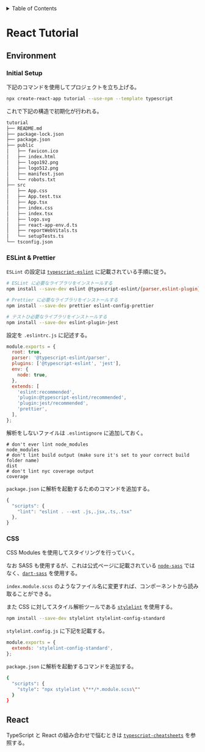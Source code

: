 <!-- START doctoc generated TOC please keep comment here to allow auto update -->
<!-- DON'T EDIT THIS SECTION, INSTEAD RE-RUN doctoc TO UPDATE -->
<details>
<summary>Table of Contents</summary>

- [React Tutorial](#react-tutorial)
  - [Environment](#environment)
    - [Initial Setup](#initial-setup)
    - [ESLint & Prettier](#eslint--prettier)
    - [CSS](#css)
  - [React](#react)

</details>
<!-- END doctoc generated TOC please keep comment here to allow auto update -->

# React Tutorial

## Environment

### Initial Setup

下記のコマンドを使用してプロジェクトを立ち上げる。

```bash
npx create-react-app tutorial --use-npm --template typescript
```

これで下記の構造で初期化が行われる。

```bash
tutorial
├── README.md
├── package-lock.json
├── package.json
├── public
│   ├── favicon.ico
│   ├── index.html
│   ├── logo192.png
│   ├── logo512.png
│   ├── manifest.json
│   └── robots.txt
├── src
│   ├── App.css
│   ├── App.test.tsx
│   ├── App.tsx
│   ├── index.css
│   ├── index.tsx
│   ├── logo.svg
│   ├── react-app-env.d.ts
│   ├── reportWebVitals.ts
│   └── setupTests.ts
└── tsconfig.json
```

### ESLint & Prettier

`ESLint` の設定は [`typescript-eslint`](https://github.com/typescript-eslint/typescript-eslint/blob/master/docs/getting-started/linting/README.md) に記載されている手順に従う。

```bash
# ESLint に必要なライブラリをインストールする
npm install --save-dev eslint @typescript-eslint/{parser,eslint-plugin}

# Prettier に必要なライブラリをインストールする
npm install --save-dev prettier eslint-config-prettier

# テストひ必要なライブラリをインストールする
npm install --save-dev eslint-plugin-jest
```

設定を `.eslintrc.js` に記述する。

```js
module.exports = {
  root: true,
  parser: '@typescript-eslint/parser',
  plugins: ['@typescript-eslint', 'jest'],
  env: {
    node: true,
  },
  extends: [
    'eslint:recommended',
    'plugin:@typescript-eslint/recommended',
    'plugin:jest/recommended',
    'prettier',
  ],
};
```

解析をしないファイルは `.eslintignore` に追加しておく。

```
# don't ever lint node_modules
node_modules
# don't lint build output (make sure it's set to your correct build folder name)
dist
# don't lint nyc coverage output
coverage
```

`package.json` に解析を起動するためのコマンドを追加する。

```js
{
  "scripts": {
    "lint": "eslint . --ext .js,.jsx,.ts,.tsx"
  },
}
```

### CSS

CSS Modules を使用してスタイリングを行っていく。

なお SASS も使用するが、これは公式ページに記載されている [`node-sass`](https://github.com/sass/node-sass) ではなく、[`dart-sass`](https://github.com/sass/dart-sass) を使用する。

`index.module.scss` のようなファイル名に変更すれば、コンポーネントから読み取ることができる。

また CSS に対してスタイル解析ツールである [`stylelint`](https://stylelint.io/user-guide/get-started) を使用する。

```bash
npm install --save-dev stylelint stylelint-config-standard
```

`stylelint.config.js` に下記を記載する。

```js
module.exports = {
  extends: 'stylelint-config-standard',
};
```

`package.json` に解析を起動するコマンドを追加する。

```bash
{
  "scripts": {
    "style": "npx stylelint \"**/*.module.scss\""
  }
}
```

## React

TypeScript と React の組み合わせで悩むときは [`typescript-cheatsheets`](https://github.com/typescript-cheatsheets/react#reacttypescript-cheatsheets) を参照する。
